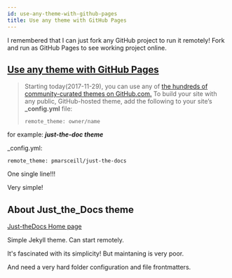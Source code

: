 ```yaml
---
id: use-any-theme-with-github-pages
title: Use any theme with GitHub Pages
---
```


I remembered that I can just fork any GitHub project to run it remotely! Fork and run as GitHub Pages to see working project online.



## [Use any theme with GitHub Pages](https://github.blog/2017-11-29-use-any-theme-with-github-pages/)

> Starting today(2017-11-29), you can use any of [the hundreds of community-curated themes on GitHub.com.](https://github.com/topics/jekyll-theme) To build your site with any public, GitHub-hosted theme, add the following to your site’s **_config.yml** file:
>
>`remote_theme: owner/name`

for example: _**just-the-doc theme**_

_config.yml:

    remote_theme: pmarsceill/just-the-docs

One single line!!!

Very simple!  

## About Just_the_Docs theme

[Just-theDocs Home page](https://pmarsceill.github.io/just-the-docs/)

Simple Jekyll theme. Can start remotely.

It's fascinated with its simplicity! But maintaning is very poor. 

And need a very hard folder configuration and file frontmatters.